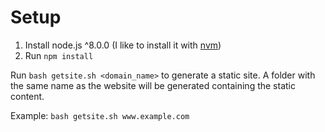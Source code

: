 # Setup
1. Install node.js ^8.0.0 (I like to install it with [nvm](https://github.com/creationix/nvm#installation))
2. Run `npm install`

Run `bash getsite.sh <domain_name>` to generate a static site. A folder with the same name as the website will be generated containing the static content.

Example: `bash getsite.sh www.example.com`
